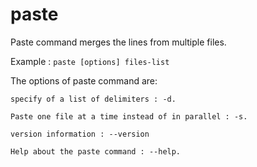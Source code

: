 # paste

 Paste command merges the lines from multiple files.

 Example : `paste [options] files-list`

 The options of paste command are:

```
specify of a list of delimiters : -d.

Paste one file at a time instead of in parallel : -s.

version information : --version

Help about the paste command : --help.
```
